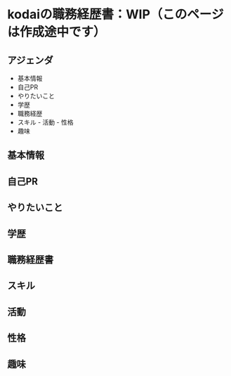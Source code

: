 # kodaiの職務経歴書：WIP（このページは作成途中です）

## アジェンダ
- 基本情報
- 自己PR
- やりたいこと
- 学歴
- 職務経歴
- スキル
️- 活動
‍- 性格
- 趣味

## 基本情報

## 自己PR

## やりたいこと

## 学歴

## 職務経歴書

## スキル

## 活動

## 性格

## 趣味
